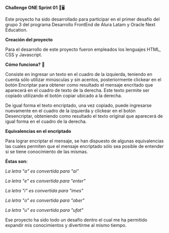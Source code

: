 **Challenge ONE Sprint 01** 📧🖥

Este proyecto ha sido desarrollado para participar en el primer desafío del grupo 3 del programa Desarrollo FrontEnd de Alura Latam y Oracle Next Education.

**Creación del proyecto**

Para el desarrollo de este proyecto fueron empleados los lenguajes HTML, CSS y Javascript.

**Cómo funciona?** 🔐

Consiste en ingresar un texto en el cuadro de la izquierda, teniendo en cuenta sólo utilizar minúsculas y sin acentos, posteriormente clickear en el botón Encriptar para obtener como resultado el mensaje encritado que aparecerá en el cuadro de texto de la derecha. Este texto permite ser copiado utilizando el botón copiar ubicado a la derecha.

De igual forma el texto encriptado, una vez copiado, puede ingresarse nuevamente en el cuadro de la izquierda y clickear en el botón Desencriptar, obteniendo como resultado el texto original que aparecerá de igual forma en el cuadro de la derecha.

**Equivalencias en el encriptado**

Para lograr encriptar el mensaje, se han dispuesto de algunas equivalencias las cuales permiten que el mensaje encriptado sólo sea posible de entender si se tiene conocimiento de las mismas.

**Éstas son:**

*La letra "a" es convertida para "ai"*

*La letra "e" es convertida para "enter"*

*La letra "i" es convertida para "imes"*

*La letra "o" es convertida para "ober"*

*La letra "u" es convertida para "ufat"*

Ese proyecto ha sido todo un desafío dentro el cual me ha permitido expandir mis conocimientos y divertirme al mismo tiempo.
